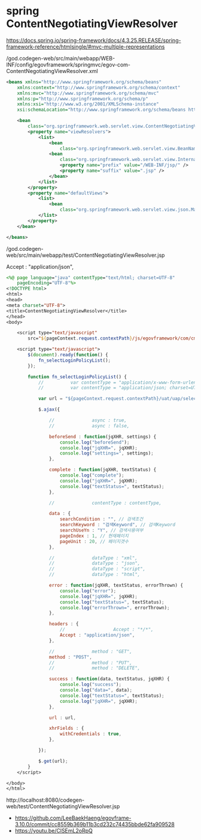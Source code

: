 # spring ContentNegotiatingViewResolver

https://docs.spring.io/spring-framework/docs/4.3.25.RELEASE/spring-framework-reference/htmlsingle/#mvc-multiple-representations

/god.codegen-web/src/main/webapp/WEB-INF/config/egovframework/springmvc/egov-com-ContentNegotiatingViewResolver.xml

```xml
<beans xmlns="http://www.springframework.org/schema/beans"
	xmlns:context="http://www.springframework.org/schema/context"
	xmlns:mvc="http://www.springframework.org/schema/mvc"
	xmlns:p="http://www.springframework.org/schema/p"
	xmlns:xsi="http://www.w3.org/2001/XMLSchema-instance"
	xsi:schemaLocation="http://www.springframework.org/schema/beans http://www.springframework.org/schema/beans/spring-beans-4.0.xsd         http://www.springframework.org/schema/context http://www.springframework.org/schema/context/spring-context-4.0.xsd         http://www.springframework.org/schema/mvc http://www.springframework.org/schema/mvc/spring-mvc-4.0.xsd">

	<bean
		class="org.springframework.web.servlet.view.ContentNegotiatingViewResolver">
		<property name="viewResolvers">
			<list>
				<bean
					class="org.springframework.web.servlet.view.BeanNameViewResolver" />
				<bean
					class="org.springframework.web.servlet.view.InternalResourceViewResolver">
					<property name="prefix" value="/WEB-INF/jsp/" />
					<property name="suffix" value=".jsp" />
				</bean>
			</list>
		</property>
		<property name="defaultViews">
			<list>
				<bean
					class="org.springframework.web.servlet.view.json.MappingJackson2JsonView" />
			</list>
		</property>
	</bean>

</beans>
```

/god.codegen-web/src/main/webapp/test/ContentNegotiatingViewResolver.jsp

Accept : "application/json",

```jsp
<%@ page language="java" contentType="text/html; charset=UTF-8"
	pageEncoding="UTF-8"%>
<!DOCTYPE html>
<html>
<head>
<meta charset="UTF-8">
<title>ContentNegotiatingViewResolver</title>
</head>
<body>

	<script type="text/javascript"
		src="${pageContext.request.contextPath}/js/egovframework/com/cmm/jquery-1.12.4.min.js"></script>

	<script type="text/javascript">
		$(document).ready(function() {
			fn_selectLoginPolicyList();
		});

		function fn_selectLoginPolicyList() {
			// 			var contentType = "application/x-www-form-urlencoded; charset=UTF-8";
			// 			var contentType = "application/json; charset=UTF-8";

			var url = "${pageContext.request.contextPath}/uat/uap/selectLoginPolicyList.do";

			$.ajax({

				// 				async : true,
				// 				async : false,

				beforeSend : function(jqXHR, settings) {
					console.log("beforeSend");
					console.log("jqXHR=", jqXHR);
					console.log("settings=", settings);
				},

				complete : function(jqXHR, textStatus) {
					console.log("complete");
					console.log("jqXHR=", jqXHR);
					console.log("textStatus=", textStatus);
				},

				// 				contentType : contentType,

				data : {
					searchCondition : "", // 검색조건
					searchKeyword : "검색Keyword", // 검색Keyword
					searchUseYn : "Y", // 검색사용여부
					pageIndex : 1, // 현재페이지
					pageUnit : 20, // 페이지갯수
				},

				// 				dataType : "xml",
				// 				dataType : "json",
				// 				dataType : "script",
				// 				dataType : "html",

				error : function(jqXHR, textStatus, errorThrown) {
					console.log("error");
					console.log("jqXHR=", jqXHR);
					console.log("textStatus=", textStatus);
					console.log("errorThrown=", errorThrown);
				},

				headers : {
					// 					Accept : "*/*",
					Accept : "application/json",
				},

				// 				method : "GET",
				method : "POST",
				// 				method : "PUT",
				// 				method : "DELETE",

				success : function(data, textStatus, jqXHR) {
					console.log("success");
					console.log("data=", data);
					console.log("textStatus=", textStatus);
					console.log("jqXHR=", jqXHR);
				},

				url : url,

				xhrFields : {
					withCredentials : true,
				},

			});

			$.get(url);
		}
	</script>

</body>
</html>
```

http://localhost:8080/codegen-web/test/ContentNegotiatingViewResolver.jsp

- https://github.com/LeeBaekHaeng/egovframe-3.10.0/commit/cc8559b369b11b3cd232c74435bbde62fa909528
- https://youtu.be/ClSEmL2oRpQ
